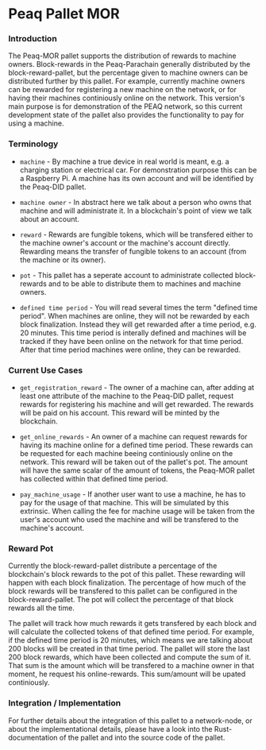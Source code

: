 # Peaq Pallet MOR

### Introduction

The Peaq-MOR pallet supports the distribution of rewards to machine owners. Block-rewards in the Peaq-Parachain generally distributed by the block-reward-pallet, but the percentage given to machine owners can be distributed further by this pallet. For example, currently machine owners can be rewarded for registering a new machine on the network, or for having their machines continiously online on the network. This version's main purpose is for demonstration of the PEAQ network, so this current development state of the pallet also provides the functionality to pay for using a machine.

### Terminology

- `machine` - By machine a true device in real world is meant, e.g. a charging station or electrical car. For demonstration purpose this can be a Raspberry Pi. A machine has its own account and will be identified by the Peaq-DID pallet.

- `machine owner` - In abstract here we talk about a person who owns that machine and will administrate it. In a blockchain's point of view we talk about an account.

- `reward` - Rewards are fungible tokens, which will be transfered either to the machine owner's account or the machine's account directly. Rewarding means the transfer of fungible tokens to an account (from the machine or its owner).

- `pot` - This pallet has a seperate account to administrate collected block-rewards and to be able to distribute them to machines and machine owners.

- `defined time period` - You will read several times the term "defined time period". When machines are online, they will not be rewarded by each block finalization. Instead they will get rewarded after a time period, e.g. 20 minutes. This time period is interally defined and machines will be tracked if they have been online on the network for that time period. After that time period machines were online, they can be rewarded.

### Current Use Cases

- `get_registration_reward` - The owner of a machine can, after adding at least one attribute of the machine to the Peaq-DID pallet, request rewards for registering his machine and will get rewarded. The rewards will be paid on his account. This reward will be minted by the blockchain.

- `get_online_rewards` - An owner of a machine can request rewards for having its machine online for a defined time period. These rewards can be requested for each machine beeing continiously online on the network. This reward will be taken out of the pallet's pot. The amount will have the same scalar of the amount of tokens, the Peaq-MOR pallet has collected within that defined time period.

- `pay_machine_usage` - If another user want to use a machine, he has to pay for the usage of that machine. This will be simulated by this extrinsic. When calling the fee for machine usage will be taken from the user's account who used the machine and will be transfered to the machine's account.

### Reward Pot

Currently the block-reward-pallet distribute a percentage of the blockchain's block rewards to the pot of this pallet. These rewarding will happen with each block finalization. The percentage of how much of the block rewards will be transfered to this pallet can be configured in the block-reward-pallet. The pot will collect the percentage of that block rewards all the time.

The pallet will track how much rewards it gets transfered by each block and will calculate the collected tokens of that defined time period. For example, if the defined time period is 20 minutes, which means we are talking about 200 blocks will be created in that time period. The pallet will store the last 200 block rewards, which have been collected and compute the sum of it. That sum is the amount which will be transfered to a machine owner in that moment, he request his online-rewards. This sum/amount will be upated continiously.

### Integration / Implementation

For further details about the integration of this pallet to a network-node, or about the implementational details, please have a look into the Rust-documentation of the pallet and into the source code of the pallet.